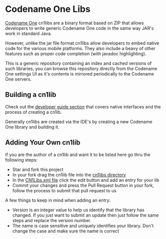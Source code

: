 # Codename One Libs

[Codename One](https://www.codenameone.com/) cn1libs are a binary format based on ZIP that allows developers to write generic Codename One code in the same way JAR's work in standard Java. 

However, unlike the jar file format cn1libs allow developers to embed native code for the various mobile platforms. They also include a beavy of other features such as proper code completion (with javadoc highlighting). 

This is a generic repository containing an index and cached versions of such libraries, you can browse this repository directly from the Codename One settings UI as it's contents is mirrored periodically to the Codename One servers.

## Building a cn1lib

Check out the [developer guide section](https://www.codenameone.com/manual/advanced-topics.html#_libraries_cn1lib) that covers native interfaces and the process of creating a cn1ib. 

Generally cn1libs are created via the IDE's by creating a new Codename One library and building it. 

## Adding Your Own cn1lib

If you are the author of a cn1lib and want it to be listed here go thru the following steps:

- Star and fork this project
- In your fork drag the cn1lib file into the [cn1libs directory](https://github.com/codenameone/CodenameOneLibs)
- In the [CN1Libs.xml file](https://github.com/codenameone/CodenameOneLibs/blob/master/CN1Libs.xml) click the edit button and add an entry for your lib
- Commit your changes and press the Pull Request button in your fork, follow the process to submit that pull request to us

A few things to keep in mind when adding an entry:

- Version is an integer value to help us identify that the library has changed. If you just want to submit an update then just follow the same steps and replace the version number.
- The name is case sensitive and uniquely identifies your library. Don't change the case and make sure the name is correct


